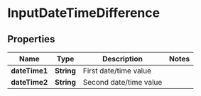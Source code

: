 

# InputDateTimeDifference

## Properties

Name | Type | Description | Notes
------------ | ------------- | ------------- | -------------
**dateTime1** | **String** | First date/time value | 
**dateTime2** | **String** | Second date/time value | 



